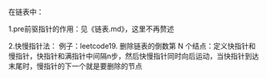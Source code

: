 在链表中：

  1.pre前驱指针的作用：见《链表.md》，这里不再赘述

  2.快慢指针法：
    例子：leetcode19. 删除链表的倒数第 N 个结点：定义快指针和慢指针，快指针和满指针中间隔n步，然后快慢指针同时向后运动，当快指针到达末尾时，慢指针的下一个就是要删除的节点